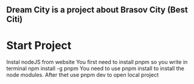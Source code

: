 ## Dream City is a project about Brasov City (Best Citi)

# Start Project
Instal nodeJS from website
You first need to install pnpm so you write in terminal npm install -g pnpm
You need to use pnpm install to install the node modules.
After thet use pnpm dev to open local project
